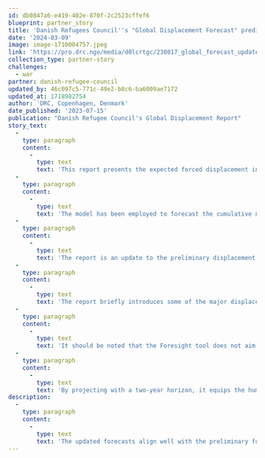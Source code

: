 ```yaml
---
id: db0847a6-e419-402e-870f-2c2523cffef6
blueprint: partner_story
title: 'Danish Refugees Council''s "Global Displacement Forecast" predicts 6.2 million more displaced persons in 2024.'
date: '2024-03-09'
image: image-1710004757.jpeg
link: 'https://pro.drc.ngo/media/d0lcrtgc/230817_global_forecast_update_report_final.pdf'
collection_type: partner-story
challenges:
  - war
partner: danish-refugee-council
updated_by: 46c097c5-771c-49e2-b8c6-ba6009ae7172
updated_at: 1718982754
author: 'DRC, Copenhagen, Denmark'
date_published: '2023-07-15'
publication: "Danish Refugee Council's Global Displacement Report"
story_text:
  -
    type: paragraph
    content:
      -
        type: text
        text: 'This report presents the expected forced displacement in 2023 and 2024, as forecasted by the Foresight model. The Foresight model was developed by DRC and IBM with funding from the Danish Ministry of Foreign Affairs and currently funded by ECHO. The model uses the historical relationships and patterns in the data on 148 displacement relevant indicators from 18 different open sources to, with a high degree of accuracy, forecast the total number of forcibly displaced people one to three years into the future. DRC uses the Foresight model to support country operations and the wider humanitarian system with more accurate forecasts for strategic planning for better prevention, response to and protection of displacement-affected populations. '
  -
    type: paragraph
    content:
      -
        type: text
        text: 'The model has been employed to forecast the cumulative number of people displaced from 26 countries1 that have ongoing and evolving displacement crises. These countries account for approximately 92% of all global displacement.'
  -
    type: paragraph
    content:
      -
        type: text
        text: 'The report is an update to the preliminary displacement forecasts in the Global Displacement Forecast 2023 report launched in March 2023. The forecasts have been updated as of end-June to reflect the final, released annual data on the number of IDPs, asylum seekers and refugees in 2022. More information on the methodology and sources used is available here.'
  -
    type: paragraph
    content:
      -
        type: text
        text: 'The report briefly introduces some of the major displacement events that have happened so far in 2023 before introducing the updated forecasted displacement for 2023 and 2024.'
  -
    type: paragraph
    content:
      -
        type: text
        text: 'It should be noted that the Foresight tool does not aim duplicate the existing data collection tools mentioned above, it is intended for deciphering the interplay of complex triggers such as governance, climate, conflict and political-economy considerations, among others, to project the future displacements development. The purpose being to facilitate more effective planning and response within the humanitarian community. In doing so it addresses two critical challenges: (1) the ability to address displacement issues, through a longer-term lens of durable solutions, resilience and responding to the root causes of displacement and (2) utilizing the available and limited resources with the highest efficacy.'
  -
    type: paragraph
    content:
      -
        type: text
        text: 'By projecting with a two-year horizon, it equips the humanitarian community with reliable data projections, for planning operations, programmes, advocacy and funding needs that will arise. Moreover, it allows for joint planning with traditional development actors, including governments who also rely on forward looking planning tools such as national development plans and 5 years plans. While the tools offer many opportunities a key limitation is the inability to predict sudden, unprecedented crises such as Sudan in 2023 and Ukraine in 2022.'
description:
  -
    type: paragraph
    content:
      -
        type: text
        text: 'The updated forecasts align well with the preliminary forecast report, i.e., the responsibility of hosting and supporting displaced people will continue to disproportionately fall on fragile, low-income countries – including both new, forecasted displacements as well as existing protracted displacement. The forecasts underscore that displacement will continue to grow as long as concerted efforts to address the root causes of displacement, and funding to respond to the needs that arise as a consequence, remain below what is required.'
---
```

